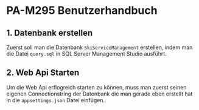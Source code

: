 # PA-M295 Benutzerhandbuch


## 1. Datenbank erstellen

Zuerst soll man die Datenbank ```SkiServiceManagement``` erstellen, indem man die Datei ```query.sql``` in SQL Server Management Studio ausführt.


## 2. Web Api Starten

Um die Web Api erflogreich starten zu können, muss man zuerst seinen eigenen Connectionstring der Datenbank die man gerade eben erstellt hat in die  ```appsettings.json``` Datei einfügen.
